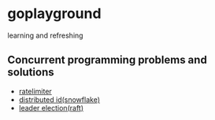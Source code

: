 # goplayground

learning and refreshing

## Concurrent programming problems and solutions

- [ratelimiter](https://github.com/Angeladadd/goplayground/tree/main/ratelimiter)
- [distributed id(snowflake)](https://github.com/Angeladadd/goplayground/tree/main/distributed_id)
- [leader election(raft)](https://github.com/Angeladadd/goplayground/tree/main/leader_election)